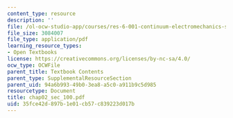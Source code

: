 ```yaml
---
content_type: resource
description: ''
file: /ol-ocw-studio-app/courses/res-6-001-continuum-electromechanics-spring-2009/35fce42d897b1e01cb57c839223d017b_chap02_sec_100.pdf
file_size: 3084007
file_type: application/pdf
learning_resource_types:
- Open Textbooks
license: https://creativecommons.org/licenses/by-nc-sa/4.0/
ocw_type: OCWFile
parent_title: Textbook Contents
parent_type: SupplementalResourceSection
parent_uid: 94a6b993-49b0-3ea8-a5c0-a911b9c5d985
resourcetype: Document
title: chap02_sec_100.pdf
uid: 35fce42d-897b-1e01-cb57-c839223d017b
---
```

